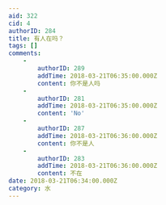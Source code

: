 ```yaml
---
aid: 322
cid: 4
authorID: 284
title: 有人在吗？
tags: []
comments:
    -
        authorID: 289
        addTime: 2018-03-21T06:35:00.000Z
        content: 你不是人吗
    -
        authorID: 281
        addTime: 2018-03-21T06:35:00.000Z
        content: 'No'
    -
        authorID: 287
        addTime: 2018-03-21T06:36:00.000Z
        content: 你不是人
    -
        authorID: 283
        addTime: 2018-03-21T06:36:00.000Z
        content: 不在
date: 2018-03-21T06:34:00.000Z
category: 水
---
```



